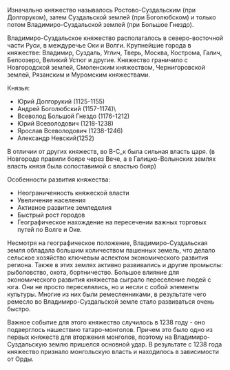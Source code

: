 Изначально княжество называлось Ростово-Суздальским (при Долгоруком), затем Суздальской землей (при Боголюбском) и только потом Владимиро-Суздальской землей (при Большое Гнездо).


Владимиро-Суздальское княжество располагалось в северо-восточной части Руси, в междуречье Оки и Волги.
Крупнейшие города в княжестве: Владимир, Суздаль, Углич, Тверь, Москва, Кострома, Галич, Белоозеро, Великий Устюг и другие.
Княжество граничило с Новгородской землей, Смоленским княжеством, Чернигоровской землей, Рязанским и Муромским княжествами. 

Князья:
- Юрий Долгорукий (1125-1155)
- Андрей Боголюбский (1157-1174)\
- Всеволод Большой Гнездо (1176-1212)
- Юрий Всеволодович (1218-1238)
- Ярослав Всеволодович (1238-1246)
- Александр Невский(1252)

В отличии от других княжеств, во В-С_к была сильная власть царя.  (в Новгороде правили бояре через Вече, а в Галицко-Волынских землях власть князя была сопоставимой с властью бояр)

Особенности развития княжества:
- Неограниченность княжеской власти
- Увеличение населения 
- Активное развитие земледелия 
- Быстрый рост городов 
- Географическое нахождение на пересечении важных торговых путей по Волге и Оке.

Несмотря на географическое положение, Владимиро-Суздальская земля обладала большим количеством пашенных земель, что делало сельское хозяйство ключевым аспектом экономического развития региона. Также в этих землях активно развивались и другие промыслы: рыболовство, охота, бортничество.
Большое влияние для экономического развития княжества сыграло переселение людей с юга. Они не просто переселялись, но и несли с собой элементы культуры. Многие из них были ремесленниками, в результате чего ремесло во Владимиро-Суздальской земле стало развиваться очень быстро.

Важное событие для этого княжество случилось в 1238 году - оно подверглось нашествию татаро-монголов. Причем это было одно из первых княжеств для вторжения монголов, поэтому на Владимиро-Суздальскую землю пришелся основной удар. В результате с 1238 года княжество признало монгольскую власть и находилось в зависимости от Орды.
